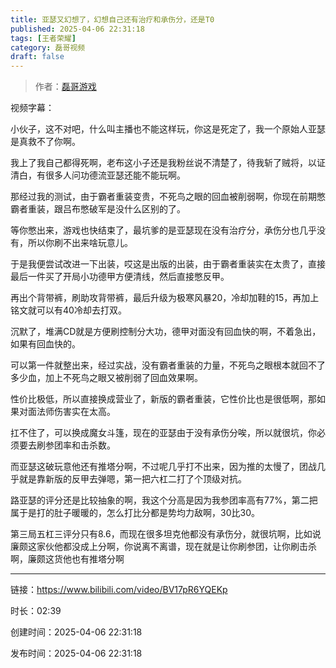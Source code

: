```yaml
---
title: 亚瑟又幻想了，幻想自己还有治疗和承伤分，还是T0
published: 2025-04-06 22:31:18
tags: [王者荣耀]
category: 磊哥视频
draft: false
---
```



> 作者：[磊哥游戏](https://space.bilibili.com/268941858?spm_id_from=333.788.upinfo.head.click)

视频字幕：

小伙子，这不对吧，什么叫主播也不能这样玩，你这是死定了，我一个原始人亚瑟是真救不了你啊。

我上了我自己都得死啊，老布这小子还是我粉丝说不清楚了，待我斩了贼将，以证清白，有很多人问功德流亚瑟还能不能玩啊。

那经过我的测试，由于霸者重装变贵，不死鸟之眼的回血被削弱啊，你现在前期憋霸者重装，跟吕布憋破军是没什么区别的了。

等你憋出来，游戏也快结束了，最坑爹的是亚瑟现在没有治疗分，承伤分也几乎没有，所以你刷不出来啥玩意儿。

于是我便尝试改进一下出装，哎这是出版的出装，由于霸者重装实在太贵了，直接最后一件买了开局小功德甲方便清线，然后直接憋反甲。

再出个背带裤，刷助攻背带裤，最后升级为极寒风暴20，冷却加鞋的15，再加上铭文就可以有40冷却去打双。

沉默了，堆满CD就是方便刷控制分大功，德甲对面没有回血快的啊，不着急出，如果有回血快的。

可以第一件就整出来，经过实战，没有霸者重装的力量，不死鸟之眼根本就回不了多少血，加上不死鸟之眼又被削弱了回血效果啊。

性价比极低，所以直接换成营业了，新版的霸者重装，它性价比也是很低啊，那如果对面法师伤害实在太高。

扛不住了，可以换成魔女斗篷，现在的亚瑟由于没有承伤分唉，所以就很坑，你必须要去刷参团率和击杀数。

而亚瑟这破玩意他还有推塔分啊，不过呢几乎打不出来，因为推的太慢了，团战几乎就是靠新版的反甲去弹嗯，第一把六杠二打了个顶级对抗。

路亚瑟的评分还是比较抽象的啊，我这个分高是因为我参团率高有77%，第二把属于是打的肚子暖暖的，怎么打比分都是势均力敌啊，30比30。

第三局五杠三评分只有8.6，而现在很多坦克他都没有承伤分，就很坑啊，比如说廉颇这家伙他都没成上分啊，你说离不离谱，现在就是让你刷参团，让你刷击杀啊，廉颇这货他也有推塔分啊

---


链接：https://www.bilibili.com/video/BV17pR6YQEKp



时长：02:39

创建时间：2025-04-06 22:31:18

发布时间：2025-04-06 22:31:18
